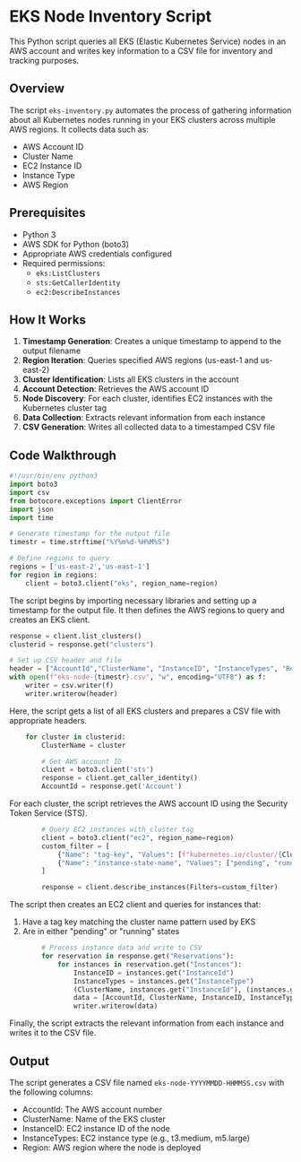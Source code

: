 # EKS Node Inventory Script

This Python script queries all EKS (Elastic Kubernetes Service) nodes in an AWS account and writes key information to a CSV file for inventory and tracking purposes.

## Overview

The script `eks-inventory.py` automates the process of gathering information about all Kubernetes nodes running in your EKS clusters across multiple AWS regions. It collects data such as:

- AWS Account ID
- Cluster Name
- EC2 Instance ID
- Instance Type
- AWS Region

## Prerequisites

- Python 3
- AWS SDK for Python (boto3)
- Appropriate AWS credentials configured
- Required permissions:
  - `eks:ListClusters`
  - `sts:GetCallerIdentity`
  - `ec2:DescribeInstances`

## How It Works

1. **Timestamp Generation**: Creates a unique timestamp to append to the output filename
2. **Region Iteration**: Queries specified AWS regions (us-east-1 and us-east-2)
3. **Cluster Identification**: Lists all EKS clusters in the account
4. **Account Detection**: Retrieves the AWS account ID
5. **Node Discovery**: For each cluster, identifies EC2 instances with the Kubernetes cluster tag
6. **Data Collection**: Extracts relevant information from each instance
7. **CSV Generation**: Writes all collected data to a timestamped CSV file

## Code Walkthrough

```python
#!/usr/bin/env python3
import boto3
import csv
from botocore.exceptions import ClientError
import json
import time

# Generate timestamp for the output file
timestr = time.strftime("%Y%m%d-%H%M%S")

# Define regions to query
regions = ['us-east-2','us-east-1']
for region in regions:  
    client = boto3.client("eks", region_name=region)
```

The script begins by importing necessary libraries and setting up a timestamp for the output file. It then defines the AWS regions to query and creates an EKS client.

```python
response = client.list_clusters()
clusterid = response.get("clusters")

# Set up CSV header and file
header = ["AccountId","ClusterName", "InstanceID", "InstanceTypes", "Region"]
with open(f"eks-node-{timestr}.csv", "w", encoding="UTF8") as f:
    writer = csv.writer(f)
    writer.writerow(header)
```

Here, the script gets a list of all EKS clusters and prepares a CSV file with appropriate headers.

```python
    for cluster in clusterid:
        ClusterName = cluster

        # Get AWS account ID
        client = boto3.client('sts')
        response = client.get_caller_identity()
        AccountId = response.get('Account')
```

For each cluster, the script retrieves the AWS account ID using the Security Token Service (STS).

```python
        # Query EC2 instances with cluster tag
        client = boto3.client("ec2", region_name=region)
        custom_filter = [
            {"Name": "tag-key", "Values": [f"kubernetes.io/cluster/{ClusterName}"]},
            {"Name": "instance-state-name", "Values": ["pending", "running"]},
        ]

        response = client.describe_instances(Filters=custom_filter)
```

The script then creates an EC2 client and queries for instances that:
1. Have a tag key matching the cluster name pattern used by EKS
2. Are in either "pending" or "running" states

```python
        # Process instance data and write to CSV
        for reservation in response.get("Reservations"):
            for instances in reservation.get("Instances"):
                InstanceID = instances.get("InstanceId")
                InstanceTypes = instances.get("InstanceType")
                (ClusterName, instances.get("InstanceId"), (instances.get("InstanceType")))
                data = [AccountId, ClusterName, InstanceID, InstanceTypes, region]
                writer.writerow(data)
```

Finally, the script extracts the relevant information from each instance and writes it to the CSV file.

## Output

The script generates a CSV file named `eks-node-YYYYMMDD-HHMMSS.csv` with the following columns:
- AccountId: The AWS account number
- ClusterName: Name of the EKS cluster
- InstanceID: EC2 instance ID of the node
- InstanceTypes: EC2 instance type (e.g., t3.medium, m5.large)
- Region: AWS region where the node is deployed
